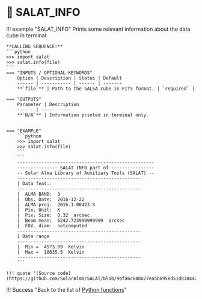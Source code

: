 # :low_brightness: SALAT_INFO

!!! example "SALAT_INFO"
	Prints some relevant information about the data cube in terminal
	
	**CALLING SEQUENCE:**
	```python
	>>> import salat
	>>> salat.info(file)
	```
	=== "INPUTS / OPTIONAL KEYWORDS"
		Option | Description | Status | Default
		------ | ----------- | ------ | -------
		**`file`** | Path to the SALSA cube in FITS format. | `required` | 
	
	=== "OUTPUTS"
		Parameter | Description
		------ | -----------
		**`N/A`** | Information printed in terminal only.

		
	=== "EXAMPLE"
		```python
		>>> import salat
		>>> salat.info(file)
		```	
		```
		---------------------------------------------------
		--------------- SALAT INFO part of ----------------
		-- Solar Alma Library of Auxiliary Tools (SALAT) --
		----------------------------------------------
		| Data feat.: 
		----------------------------------------------
		|  ALMA BAND:  3
		|  Obs. Date:  2016-12-22
		|  ALMA proj:  2016.1.00423.S
		|  Pix. Unit:  K
		|  Pix. Size:  0.32  arcsec.
		|  Beam mean:  6242.723999999999  arcsec
		|  FOV. diam:  notcomputed
		----------------------------------------------
		| Data range 
		----------------------------------------------
		|  Min =  4573.09  Kelvin
		|  Max =  10635.5  Kelvin
		----------------------------------------------
		```
	
	!!! quote "[Source code](https://github.com/SolarAlma/SALAT/blob/9bfa6c648a27ea5b6958d51d8384420ec9096642/Python/salat.py#L487)"

!!! Success "Back to the list of [Python functions](../python.md)"


